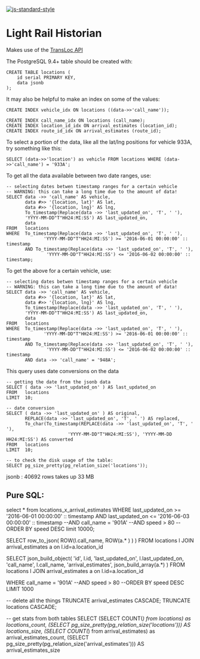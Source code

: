 [![js-standard-style](https://img.shields.io/badge/code%20style-standard-brightgreen.svg)](http://standardjs.com/)

# Light Rail Historian

Makes use of the [TransLoc API](https://market.mashape.com/transloc/openapi-1-2)


The PostgreSQL 9.4+ table should be created with:

    CREATE TABLE locations (
        id serial PRIMARY KEY,
        data jsonb
    );

It may also be helpful to make an index on some of the values:

    CREATE INDEX vehicle_idx ON locations ((data->>'call_name'));

    CREATE INDEX call_name_idx ON locations (call_name);
    CREATE INDEX location_id_idx ON arrival_estimates (location_id);
    CREATE INDEX route_id_idx ON arrival_estimates (route_id);

To select a portion of the data, like all the lat/lng positions for vehicle 933A, try something like this:

    SELECT (data->>'location') as vehicle FROM locations WHERE (data->>'call_name') = '933A';


To get all the data available between two date ranges, use:
```
-- selecting dates betwen timestamp ranges for a certain vehicle
-- WARNING: this can take a long time due to the amount of data!
SELECT data ->> 'call_name' AS vehicle, 
       data #>> '{location, lat}' AS lat, 
       data #>> '{location, lng}' AS lng, 
       To_timestamp(Replace(data ->> 'last_updated_on', 'T', ' '), 
       'YYYY-MM-DD"T"HH24:MI:SS') AS last_updated_on, 
       data 
FROM   locations 
WHERE  To_timestamp(Replace(data ->> 'last_updated_on', 'T', ' '), 
              'YYYY-MM-DD"T"HH24:MI:SS') >= '2016-06-01 00:00:00' :: timestamp 
       AND To_timestamp(Replace(data ->> 'last_updated_on', 'T', ' '), 
               'YYYY-MM-DD"T"HH24:MI:SS') <= '2016-06-02 00:00:00' :: timestamp;
```

To get the above for a certain vehicle, use:
```
-- selecting dates betwen timestamp ranges for a certain vehicle
-- WARNING: this can take a long time due to the amount of data!
SELECT data ->> 'call_name' AS vehicle, 
       data #>> '{location, lat}' AS lat, 
       data #>> '{location, lng}' AS lng, 
       To_timestamp(Replace(data ->> 'last_updated_on', 'T', ' '), 
       'YYYY-MM-DD"T"HH24:MI:SS') AS last_updated_on, 
       data 
FROM   locations 
WHERE  To_timestamp(Replace(data ->> 'last_updated_on', 'T', ' '), 
              'YYYY-MM-DD"T"HH24:MI:SS') >= '2016-06-01 00:00:00' :: timestamp 
       AND To_timestamp(Replace(data ->> 'last_updated_on', 'T', ' '), 
               'YYYY-MM-DD"T"HH24:MI:SS') <= '2016-06-02 00:00:00' :: timestamp 
       AND data ->> 'call_name' = '948A';
```



This query uses date conversions on the data
```
-- getting the date from the jsonb data
SELECT ( data ->> 'last_updated_on' ) AS last_updated_on 
FROM   locations 
LIMIT  10; 
```


```
-- date conversion
SELECT ( data ->> 'last_updated_on' ) AS original, 
       REPLACE(data ->> 'last_updated_on', 'T', ' ') AS replaced, 
       To_char(To_timestamp(REPLACE(data ->> 'last_updated_on', 'T', ' '), 
                       'YYYY-MM-DD"T"HH24:MI:SS'), 'YYYY-MM-DD HH24:MI:SS') AS converted 
FROM   locations 
LIMIT  10; 
```




```
-- to check the disk usage of the table:
SELECT pg_size_pretty(pg_relation_size('locations'));
```

jsonb : 40692 rows takes up 33 MB











## Pure SQL:

select * from locations_x_arrival_estimates
WHERE 
last_updated_on >= '2016-06-01 00:00:00' :: timestamp 
AND
last_updated_on <= '2016-06-03 00:00:00' :: timestamp
--AND call_name = '901A'
--AND speed > 80
--ORDER BY speed DESC
limit 10000;





SELECT row_to_json(
	ROW(l.call_name, ROW(a.* ) )
)
FROM locations l
JOIN arrival_estimates a on l.id=a.location_id





SELECT json_build_object(
	'id', l.id,
	'last_updated_on', l.last_updated_on,
	'call_name', l.call_name,
	 'arrival_estimates', json_build_array(a.*)
)
FROM locations l
JOIN arrival_estimates a on l.id=a.location_id

WHERE call_name = '901A'
--AND speed > 80
--ORDER BY speed DESC
LIMIT 1000




-- delete all the things
TRUNCATE arrival_estimates CASCADE;
TRUNCATE locations CASCADE;




-- get stats from both tables
SELECT 
(SELECT COUNT(*) from locations) as locations_count, 
(SELECT pg_size_pretty(pg_relation_size('locations'))) AS locations_size,
(SELECT COUNT(*) from arrival_estimates) as arrival_estimates_count,
(SELECT pg_size_pretty(pg_relation_size('arrival_estimates'))) AS arrival_estimates_size
